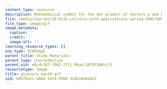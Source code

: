 ```yaml
---
content_type: resource
description: Mathematical symbol for the dot product of vectors a and b.
file: /media/courses/18-013a-calculus-with-applications-spring-2005/b8576a11e60a14fd59e6319e18a6ed53_glossary_eqn10.gif
file_type: image/gif
image_metadata:
  caption: ''
  credit: ''
  image-alt: ''
learning_resource_types: []
ocw_type: OCWImage
parent_title: Study Materials
parent_type: CourseSection
parent_uid: e8cdc347-f062-2f11-96ad-2879f268cc73
resourcetype: Image
title: glossary_eqn10.gif
uid: b8576a11-e60a-14fd-59e6-319e18a6ed53
---
```

